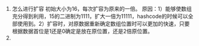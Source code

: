 1. 怎么进行扩容
   初始大小为16，每次扩容为原来的一倍。
   原因：1）能够使数组充分得到利用，15的二进制为1111，扩大一倍为11111，hashcode的时候可以全部使用到。2）扩容时，对原数据重新确定数组位置时可以更加的快速，只要根据数据首位是1还是0确定是放在原位置，还是2倍原位置。
2. 


